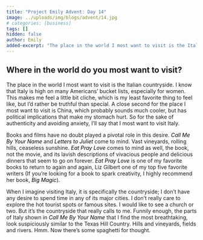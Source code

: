 ```yaml
---
title: "Project Emily Advent: Day 14"
image: ../uploads/img/blogs/advent/14.jpg
# categories: [business]
tags: []
hidden: false
author: Emily
added-excerpt: "The place in the world I most want to visit is the Italian countryside. I know that Italy is high on many Americans’ bucket lists, especially for women. This makes me feel a little bit cliche, which is my least favorite thing to feel like, but I’d rather be truthful than special. A close second for the place I most want to visit is China, which probably sounds much cooler, but has political implications that make my stomach hurt. So for the sake of authenticity and avoiding anxiety, I’ll say that I most want to visit Italy."
---
```


<style> em {color: black;} p a {color: #f0506e;}</style>

## Where in the world do you most want to visit?

The place in the world I most want to visit is the Italian countryside. I know that Italy is high on many Americans’ bucket lists, especially for women. This makes me feel a little bit cliche, which is my least favorite thing to feel like, but I’d rather be truthful than special. A close second for the place I most want to visit is China, which probably sounds much cooler, but has political implications that make my stomach hurt. So for the sake of authenticity and avoiding anxiety, I’ll say that I most want to visit Italy.

Books and films have no doubt played a pivotal role in this desire. _Call Me By Your Name_ and _Letters to Juliet_ come to mind. Vast vineyards, rolling hills, ceaseless sunshine. _Eat Pray Love_ comes to mind as well, the book, not the movie, and its lavish descriptions of vivacious people and delicious dinners that seem to go on forever. _Eat Pray Love_ is one of my favorite books to return to again and again, Liz Gilbert one of my top five favorite writers (If you’re looking for a book to spark creativity, I highly recommend her book, _Big Magic_).

When I imagine visiting Italy, it is specifically the countryside; I don’t have any desire to spend time in any of its major cities. I don’t really care to explore the hot tourist spots or famous sites. I would like to see a church or two. But it’s the countryside that really calls to me. Funnily enough, the parts of Italy shown in _Call Me By Your Name_ that I find the most breathtaking, look suspiciously similar to the Texas Hill Country. Hills and vineyards, fields and rivers. Hmm. Now there’s some spaghetti for thought.
